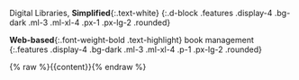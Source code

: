 Digital Libraries, __Simplified__{:.text-white}
{:.d-block .features .display-4 .bg-dark .ml-3 .ml-xl-4 .px-1 .px-lg-2 .rounded}

__Web-based__{:.font-weight-bold .text-highlight} book management
{:.features .display-4 .bg-dark .ml-3 .ml-xl-4 .p-1 .px-lg-2 .rounded}

{% raw %}{{content}}{% endraw %}